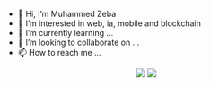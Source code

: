 - 👋 Hi, I’m Muhammed Zeba
- 👀 I’m interested in web, ia, mobile and blockchain
- 🌱 I’m currently learning ...
- 💞️ I’m looking to collaborate on ...
- 📫 How to reach me ...


<p align="center">
 <img src="https://github-readme-stats.vercel.app/api?username=parice02&count_private=true&show_icons=true"/>
 <img src="https://github-readme-stats.vercel.app/api/top-langs/?username=parice02&count_private=true&layout=compact"/>
</p>  

<!---
parice02/parice02 is a ✨ special ✨ repository because its `README.md` (this file) appears on your GitHub profile.
You can click the Preview link to take a look at your changes.
--->
